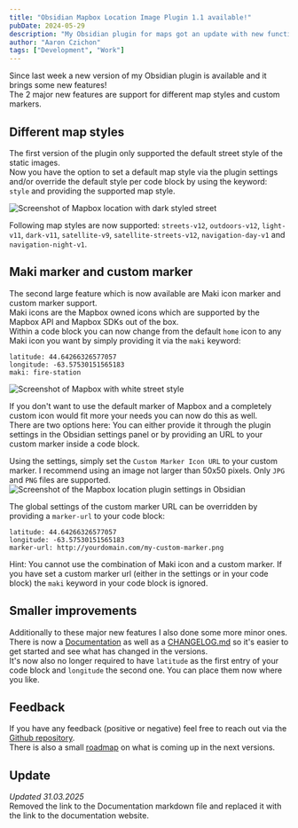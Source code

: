 ```yaml
---
title: "Obsidian Mapbox Location Image Plugin 1.1 available!"
pubDate: 2024-05-29
description: "My Obsidian plugin for maps got an update with new functionality regarding markers and styles."
author: "Aaron Czichon"
tags: ["Development", "Work"]
---
```


Since last week a new version of my Obsidian plugin is available and it brings some new features!  
The 2 major new features are support for different map styles and custom markers.

## Different map styles

The first version of the plugin only supported the default street style of the static images.  
Now you have the option to set a default map style via the plugin settings and/or override the default style per code block by using the keyword: `style` and providing the supported map style.

![Screenshot of Mapbox location with dark styled street](https://directus.aaronczichon.de/assets/d1e84d2b-557e-4a71-bf32-9fa4592e3397.png)

Following map styles are now supported: `streets-v12`, `outdoors-v12`, `light-v11`, `dark-v11`, `satellite-v9`, `satellite-streets-v12`, `navigation-day-v1` and `navigation-night-v1`.

## Maki marker and custom marker

The second large feature which is now available are Maki icon marker and custom marker support.  
Maki icons are the Mapbox owned icons which are supported by the Mapbox API and Mapbox SDKs out of the box.  
Within a code block you can now change from the default `home` icon to any Maki icon you want by simply providing it via the `maki` keyword:

```
latitude: 44.64266326577057
longitude: -63.57530151565183
maki: fire-station
```

![Screenshot of Mapbox with white street style](https://directus.aaronczichon.de/assets/456e22bd-4819-433e-91c1-b6546c65b677.png)

If you don't want to use the default marker of Mapbox and a completely custom icon would fit more your needs you can now do this as well.  
There are two options here: You can either provide it through the plugin settings in the Obsidian settings panel or by providing an URL to your custom marker inside a code block.

Using the settings, simply set the `Custom Marker Icon URL` to your custom marker. I recommend using an image not larger than 50x50 pixels. Only `JPG` and `PNG` files are supported.
![Screenshot of the Mapbox location plugin settings in Obsidian](https://directus.aaronczichon.de/assets/20c91124-b59b-4830-bd6a-570bfc4dc693.png)

The global settings of the custom marker URL can be overridden by providing a `marker-url` to your code block:

```
latitude: 44.64266326577057
longitude: -63.57530151565183
marker-url: http://yourdomain.com/my-custom-marker.png
```

Hint: You cannot use the combination of Maki icon and a custom marker. If you have set a custom marker url (either in the settings or in your code block) the `maki` keyword in your code block is ignored.

## Smaller improvements

Additionally to these major new features I also done some more minor ones.  
There is now a [Documentation](https://obsidian-location.czichon.cloud/) as well as a [CHANGELOG.md](https://github.com/aaronczichon/obsidian-location-plugin/blob/main/CHANGELOG.md) so it's easier to get started and see what has changed in the versions.  
It's now also no longer required to have `latitude` as the first entry of your code block and `longitude` the second one. You can place them now where you like.

## Feedback

If you have any feedback (positive or negative) feel free to reach out via the [Github repository](https://github.com/aaronczichon/obsidian-location-plugin).  
There is also a small [roadmap](https://github.com/aaronczichon/obsidian-location-plugin/milestones) on what is coming up in the next versions.

## Update

*Updated 31.03.2025*   
Removed the link to the Documentation markdown file and replaced it with the link to the documentation website.